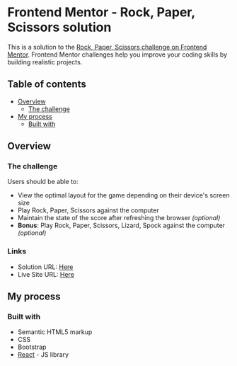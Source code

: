 # Frontend Mentor - Rock, Paper, Scissors solution

This is a solution to the [Rock, Paper, Scissors challenge on Frontend Mentor](https://www.frontendmentor.io/challenges/rock-paper-scissors-game-pTgwgvgH). Frontend Mentor challenges help you improve your coding skills by building realistic projects.

## Table of contents

- [Overview](#overview)
  - [The challenge](#the-challenge)
- [My process](#my-process)
  - [Built with](#built-with)

## Overview

### The challenge

Users should be able to:

- View the optimal layout for the game depending on their device's screen size
- Play Rock, Paper, Scissors against the computer
- Maintain the state of the score after refreshing the browser _(optional)_
- **Bonus**: Play Rock, Paper, Scissors, Lizard, Spock against the computer _(optional)_

### Links

- Solution URL: [Here](https://github.com/Aya-Saeed261/rock-paper-scissors-lizard-spock)
- Live Site URL: [Here](https://aya-saeed261.github.io/rock-paper-scissors-lizard-spock/)

## My process

### Built with

- Semantic HTML5 markup
- CSS
- Bootstrap
- [React](https://reactjs.org/) - JS library
